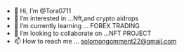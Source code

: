 - 👋 Hi, I’m @Tora0711
- 👀 I’m interested in ...Nft,and crypto aidrops
- 🌱 I’m currently learning ... FOREX TRADING
- 💞️ I’m looking to collaborate on ...NFT PROJECT
- 📫 How to reach me ... solomongomment22@gmail.com

<!---
Tora0711/Tora0711 is a ✨ special ✨ repository because its `README.md` (this file) appears on your GitHub profile.
You can click the Preview link to take a look at your changes.
--->
